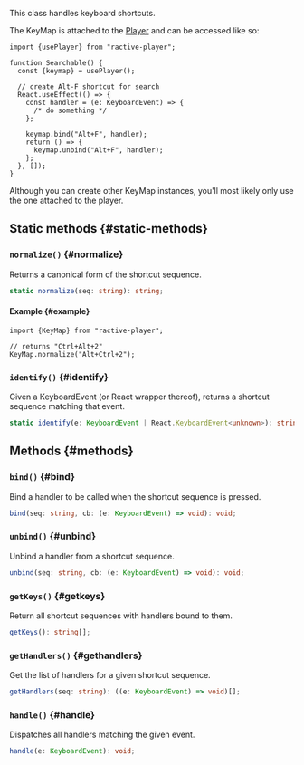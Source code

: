 This class handles keyboard shortcuts.

The KeyMap is attached to the [Player](/docs/reference/Player#keymap) and can be accessed like so:

```tsx
import {usePlayer} from "ractive-player";

function Searchable() {
  const {keymap} = usePlayer();

  // create Alt-F shortcut for search
  React.useEffect(() => {
    const handler = (e: KeyboardEvent) => {
      /* do something */
    };

    keymap.bind("Alt+F", handler);
    return () => {
      keymap.unbind("Alt+F", handler);
    };
  }, []);
}
```

Although you can create other KeyMap instances, you'll most likely only use the one attached to the player.

## Static methods {#static-methods}

### `normalize()` {#normalize}

Returns a canonical form of the shortcut sequence.

```typescript
static normalize(seq: string): string;
```

#### Example {#example}

```tsx
import {KeyMap} from "ractive-player";

// returns "Ctrl+Alt+2"
KeyMap.normalize("Alt+Ctrl+2");
```

### `identify()` {#identify}

Given a KeyboardEvent (or React wrapper thereof), returns a shortcut sequence matching that event.

```typescript
static identify(e: KeyboardEvent | React.KeyboardEvent<unknown>): string;
```
  
## Methods {#methods}

### `bind()` {#bind}

Bind a handler to be called when the shortcut sequence is pressed.

```typescript
bind(seq: string, cb: (e: KeyboardEvent) => void): void;
```

### `unbind()` {#unbind}

Unbind a handler from a shortcut sequence.

```typescript
unbind(seq: string, cb: (e: KeyboardEvent) => void): void;
```

### `getKeys()` {#getkeys}

Return all shortcut sequences with handlers bound to them.

```typescript
getKeys(): string[];
```

### `getHandlers()` {#gethandlers}

Get the list of handlers for a given shortcut sequence.

```typescript
getHandlers(seq: string): ((e: KeyboardEvent) => void)[];
```

### `handle()` {#handle}

Dispatches all handlers matching the given event.

```typescript
handle(e: KeyboardEvent): void;
```
